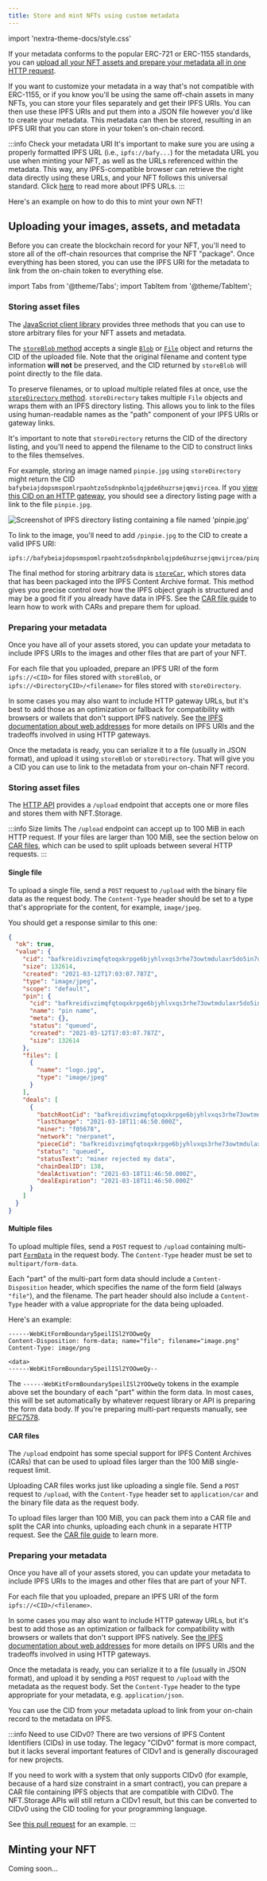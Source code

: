 ```yaml
---
title: Store and mint NFTs using custom metadata
---
```

import 'nextra-theme-docs/style.css'

If your metadata conforms to the popular ERC-721 or ERC-1155 standards, you can [upload all your NFT assets and prepare your metadata all in one HTTP request](./mint-erc-1155.md). 

If you want to customize your metadata in a way that's not compatible with ERC-1155, or if you know you'll be using the same off-chain assets in many NFTs, you can store your files separately and get their IPFS URIs. You can then use these IPFS URIs and put them into a JSON file however you'd like to create your metadata. This metadata can then be stored, resulting in an IPFS URI that you can store in your token's on-chain record.

:::info Check your metadata URI
It's important to make sure you are using a properly formatted IPFS URL (i.e., `ipfs://bafy...`) for the metadata URL you use when minting your NFT, as well as the URLs referenced within the metadata. This way, any IPFS-compatible browser can retrieve the right data directly using these URLs, and your NFT follows this universal standard. Click [here](https://docs.ipfs.io/how-to/address-ipfs-on-web/) to read more about IPFS URLs.
:::

Here's an example on how to do this to mint your own NFT!

## Uploading your images, assets, and metadata

Before you can create the blockchain record for your NFT, you'll need to store all of the off-chain resources that comprise the NFT "package". Once everything has been stored, you can use the IPFS URI for the metadata to link from the on-chain token to everything else.

<!-- docusaurus tabs imports -->
import Tabs from '@theme/Tabs';
import TabItem from '@theme/TabItem';

<Tabs>
<TabItem value="js" label="JavaScript">

### Storing asset files

The [JavaScript client library][reference-js-client] provides three methods that you can use to store arbitrary files for your NFT assets and metadata.

The [`storeBlob` method][reference-js-storeblob] accepts a single [`Blob`][mdn-blob] or [`File`][mdn-file] object and returns the CID of the uploaded file. Note that the original filename and content type information **will not** be preserved, and the CID returned by `storeBlob` will point directly to the file data.

To preserve filenames, or to upload multiple related files at once, use the [`storeDirectory` method][reference-js-storedirectory]. `storeDirectory` takes multiple `File` objects and wraps them with an IPFS directory listing. This allows you to link to the files using human-readable names as the "path" component of your IPFS URIs or gateway links.

It's important to note that `storeDirectory` returns the CID of the directory listing, and you'll need to append the filename to the CID to construct links to the files themselves.

For example, storing an image named `pinpie.jpg` using `storeDirectory` might return the CID `bafybeiajdopsmspomlrpaohtzo5sdnpknbolqjpde6huzrsejqmvijrcea`. If you [view this CID on an HTTP gateway](https://bafybeiajdopsmspomlrpaohtzo5sdnpknbolqjpde6huzrsejqmvijrcea.ipfs.dweb.link), you should see a directory listing page with a link to the file `pinpie.jpg`.

![Screenshot of IPFS directory listing containing a file named 'pinpie.jpg'](../images/gateway-dir-listing.png)

To link to the image, you'll need to add `/pinpie.jpg` to the CID to create a valid IPFS URI:

```
ipfs://bafybeiajdopsmspomlrpaohtzo5sdnpknbolqjpde6huzrsejqmvijrcea/pinpie.jpg
```

The final method for storing arbitrary data is [`storeCar`][reference-js-storecar], which stores data that has been packaged into the IPFS Content Archive format. This method gives you precise control over how the IPFS object graph is structured and may be a good fit if you already have data in IPFS. See the [CAR file guide][guide-car-files] to learn how to work with CARs and prepare them for upload.

### Preparing your metadata

Once you have all of your assets stored, you can update your metadata to include IPFS URIs to the images and other files that are part of your NFT.

For each file that you uploaded, prepare an IPFS URI of the form `ipfs://<CID>` for files stored with `storeBlob`, or `ipfs://<DirectoryCID>/<filename>` for files stored with `storeDirectory`. 

In some cases you may also want to include HTTP gateway URLs, but it's best to add those as an optimization or fallback for compatibility with browsers or wallets that don't support IPFS natively. See [the IPFS documentation about web addresses](https://docs.ipfs.io/how-to/address-ipfs-on-web/) for more details on IPFS URIs and the tradeoffs involved in using HTTP gateways.

Once the metadata is ready, you can serialize it to a file (usually in JSON format), and upload it using `storeBlob` or `storeDirectory`. That will give you a CID you can use to link to the metadata from your on-chain NFT record.

</TabItem>

<TabItem value="http" label="HTTP API">

### Storing asset files

The [HTTP API][reference-http-api] provides a `/upload` endpoint that accepts one or more files and stores them with NFT.Storage.

:::info Size limits
The `/upload` endpoint can accept up to 100 MiB in each HTTP request. If your files are larger than 100 MiB, see the section below on [CAR files](#car-files), which can be used to split uploads between several HTTP requests.
:::

#### Single file

To upload a single file, send a `POST` request to `/upload` with the binary file data as the request body. The `Content-Type` header should be set to a type that's appropriate for the content, for example, `image/jpeg`.

You should get a response similar to this one:

```json
{
  "ok": true,
  "value": {
    "cid": "bafkreidivzimqfqtoqxkrpge6bjyhlvxqs3rhe73owtmdulaxr5do5in7u",
    "size": 132614,
    "created": "2021-03-12T17:03:07.787Z",
    "type": "image/jpeg",
    "scope": "default",
    "pin": {
      "cid": "bafkreidivzimqfqtoqxkrpge6bjyhlvxqs3rhe73owtmdulaxr5do5in7u",
      "name": "pin name",
      "meta": {},
      "status": "queued",
      "created": "2021-03-12T17:03:07.787Z",
      "size": 132614
    },
    "files": [
      {
        "name": "logo.jpg",
        "type": "image/jpeg"
      }
    ],
    "deals": [
      {
        "batchRootCid": "bafkreidivzimqfqtoqxkrpge6bjyhlvxqs3rhe73owtmdulaxr5do5in7u",
        "lastChange": "2021-03-18T11:46:50.000Z",
        "miner": "f05678",
        "network": "nerpanet",
        "pieceCid": "bafkreidivzimqfqtoqxkrpge6bjyhlvxqs3rhe73owtmdulaxr5do5in7u",
        "status": "queued",
        "statusText": "miner rejected my data",
        "chainDealID": 138,
        "dealActivation": "2021-03-18T11:46:50.000Z",
        "dealExpiration": "2021-03-18T11:46:50.000Z"
      }
    ]
  }
}
```

#### Multiple files

To upload multiple files, send a `POST` request to `/upload` containing multi-part [`FormData`][mdn-formdata] in the request body. The `Content-Type` header must be set to `multipart/form-data`. 

Each "part" of the multi-part form data should include a `Content-Disposition` header, which specifies the name of the form field (always `"file"`), and the filename. The part header should also include a `Content-Type` header with a value appropriate for the data being uploaded.

Here's an example:

```
------WebKitFormBoundary5peilISl2YOOweQy
Content-Disposition: form-data; name="file"; filename="image.png"
Content-Type: image/png

<data>
------WebKitFormBoundary5peilISl2YOOweQy--
```

The `------WebKitFormBoundary5peilISl2YOOweQy` tokens in the example above set the boundary of each "part" within the form data. In most cases, this will be set automatically by whatever request library or API is preparing the form data body. If you're preparing multi-part requests manually, see [RFC7578](https://datatracker.ietf.org/doc/html/rfc7578).

#### CAR files

The `/upload` endpoint has some special support for IPFS Content Archives (CARs) that can be used to upload files larger than the 100 MiB single-request limit. 

Uploading CAR files works just like uploading a single file. Send a `POST` request to `/upload`, with the `Content-Type` header set to `application/car` and the binary file data as the request body.

To upload files larger than 100 MiB, you can pack them into a CAR file and split the CAR into chunks, uploading each chunk in a separate HTTP request. See the [CAR file guide][guide-car-files] to learn more.

### Preparing your metadata

Once you have all of your assets stored, you can update your metadata to include IPFS URIs to the images and other files that are part of your NFT.

For each file that you uploaded, prepare an IPFS URI of the form `ipfs://<CID>/<filename>`.

In some cases you may also want to include HTTP gateway URLs, but it's best to add those as an optimization or fallback for compatibility with browsers or wallets that don't support IPFS natively. See [the IPFS documentation about web addresses](https://docs.ipfs.io/how-to/address-ipfs-on-web/) for more details on IPFS URIs and the tradeoffs involved in using HTTP gateways.

Once the metadata is ready, you can serialize it to a file (usually in JSON format), and upload it by sending a `POST` request to `/upload` with the metadata as the request body. Set the `Content-Type` header to the type appropriate for your metadata, e.g. `application/json`.

You can use the CID from your metadata upload to link from your on-chain record to the metadata on IPFS.

</TabItem>
</Tabs>


:::info Need to use CIDv0?
There are two versions of IPFS Content Identifiers (CIDs) in use today. The legacy "CIDv0" format is more compact, but it lacks several important features of CIDv1 and is generally discouraged for new projects.

If you need to work with a system that only supports CIDv0 (for example, because of a hard size constraint in a smart contract), you can prepare a CAR file containing IPFS objects that are compatible with CIDv0. The NFT.Storage APIs will still return a CIDv1 result, but this can be converted to CIDv0 using the CID tooling for your programming language.

<!-- TODO: update link after PR is merged (link to example source code) -->
See [this pull request](https://github.com/nftstorage/nft.storage/pull/991) for an example.
:::


## Minting your NFT

Coming soon...

<!-- TODO: add minting example. Maybe extract from NFT school Flow tutorial? -->

[guide-car-files]: ../concepts/car-files.md

[reference-http-api]: https://nft.storage/api-docs/
[reference-js-client]: https://nftstorage.github.io/nft.storage/client
[reference-js-storeblob]: https://nftstorage.github.io/nft.storage/client/classes/lib.NFTStorage.html#storeBlob
[reference-js-storedirectory]: https://nftstorage.github.io/nft.storage/client/classes/lib.NFTStorage.html#storeDirectory
[reference-js-storecar]: https://nftstorage.github.io/nft.storage/client/classes/lib.NFTStorage.html#storeCar

[mdn-file]: https://developer.mozilla.org/en-US/docs/Web/API/File
[mdn-blob]: https://developer.mozilla.org/en-US/docs/Web/API/Blob
[mdn-formdata]: https://developer.mozilla.org/en-US/docs/Web/API/FormData